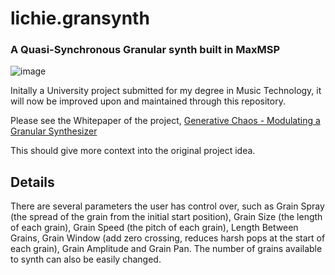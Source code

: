 # lichie.gransynth

### A Quasi-Synchronous Granular synth built in MaxMSP

![image](https://user-images.githubusercontent.com/77128423/124221780-4e940480-daf8-11eb-9300-712bcda76778.png)

Initally a University project submitted for my degree in Music Technology, it will now be improved upon and maintained through this repository.

Please see the Whitepaper of the project, [Generative Chaos - Modulating a Granular Synthesizer](camhoot/lichie.gransynth/misc)

This should give more context into the original project idea.

## Details 

There are several parameters the user has control over, such as Grain Spray (the spread of the grain from the initial start position), Grain Size (the length of each grain), Grain Speed (the pitch of each grain), Length Between Grains, Grain Window (add zero crossing, reduces harsh pops at the start of each grain), Grain Amplitude and Grain Pan. The number of grains available to synth can also be easily changed.
